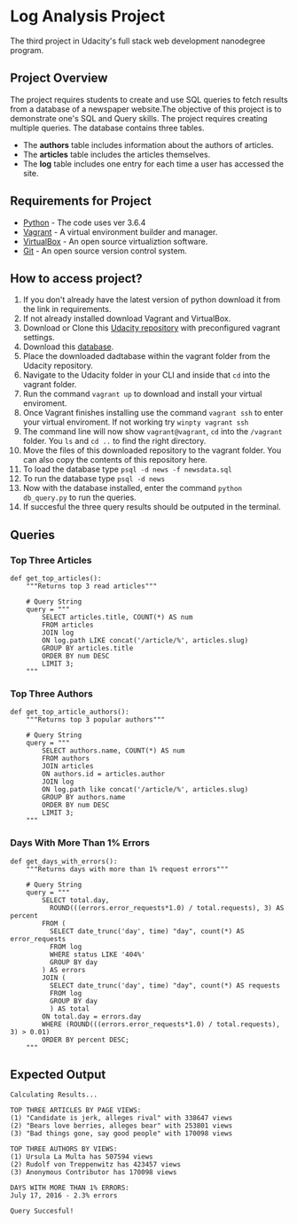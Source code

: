 # Log Analysis Project
The third project in Udacity's full stack web development nanodegree program.


## Project Overview
The project requires students to create and use SQL queries to fetch results from a database of a newspaper website.The objective of this project is to demonstrate one's SQL and Query skills. The project requires creating multiple queries. The database contains three tables.

* The **authors** table includes information about the authors of articles.
* The **articles** table includes the articles themselves.
* The **log** table includes one entry for each time a user has accessed the site.


## Requirements for Project
* [Python](https://www.python.org/download/releases/3.0/) - The code uses ver 3.6.4
* [Vagrant](https://www.vagrantup.com/downloads.html) - A virtual environment builder and manager.
* [VirtualBox](https://www.virtualbox.org/wiki/Downloads) - An open source virtualiztion software.
* [Git](https://git-scm.com/downloads) - An open source version control system.


## How to access project?

1. If you don't already have the latest version of python download it from the link in requirements.
2. If not already installed download Vagrant and VirtualBox.
3. Download or Clone this [Udacity repository](https://github.com/udacity/fullstack-nanodegree-vm) with preconfigured vagrant settings.
4. Download this [database](https://d17h27t6h515a5.cloudfront.net/topher/2016/August/57b5f748_newsdata/newsdata.zip).
5. Place the downloaded dadtabase within the vagrant folder from the Udacity repository.
6. Navigate to the Udacity folder in your CLI and inside that `cd` into the vagrant folder.
7. Run the command `vagrant up` to download and install your virtual enviroment.
8. Once Vagrant finishes installing use the command `vagrant ssh` to enter your virtual enviroment. If not working try `winpty vagrant ssh`
9. The command line will now show `vagrant@vagrant`, `cd` into the `/vagrant` folder. You `ls` and `cd ..` to find the right directory.
10. Move the files of this downloaded repository to the vagrant folder. You can also copy the contents of this repository here.
11. To load the database type `psql -d news -f newsdata.sql`
12. To run the database type `psql -d news`
13. Now with the database installed, enter the command `python db_query.py` to run the queries.
14. If succesful the three query results should be outputed in the terminal.

## Queries

### Top Three Articles
```
def get_top_articles():
    """Returns top 3 read articles"""

    # Query String
    query = """
        SELECT articles.title, COUNT(*) AS num
        FROM articles
        JOIN log
        ON log.path LIKE concat('/article/%', articles.slug)
        GROUP BY articles.title
        ORDER BY num DESC
        LIMIT 3;
    """
```

### Top Three Authors
```
def get_top_article_authors():
    """Returns top 3 popular authors"""

    # Query String
    query = """
        SELECT authors.name, COUNT(*) AS num
        FROM authors
        JOIN articles
        ON authors.id = articles.author
        JOIN log
        ON log.path like concat('/article/%', articles.slug)
        GROUP BY authors.name
        ORDER BY num DESC
        LIMIT 3;
    """
```

### Days With More Than 1% Errors
```
def get_days_with_errors():
    """Returns days with more than 1% request errors"""

    # Query String
    query = """
        SELECT total.day,
          ROUND(((errors.error_requests*1.0) / total.requests), 3) AS percent
        FROM (
          SELECT date_trunc('day', time) "day", count(*) AS error_requests
          FROM log
          WHERE status LIKE '404%'
          GROUP BY day
        ) AS errors
        JOIN (
          SELECT date_trunc('day', time) "day", count(*) AS requests
          FROM log
          GROUP BY day
          ) AS total
        ON total.day = errors.day
        WHERE (ROUND(((errors.error_requests*1.0) / total.requests), 3) > 0.01)
        ORDER BY percent DESC;
    """
```


## Expected Output
```
Calculating Results...

TOP THREE ARTICLES BY PAGE VIEWS:
(1) "Candidate is jerk, alleges rival" with 338647 views
(2) "Bears love berries, alleges bear" with 253801 views
(3) "Bad things gone, say good people" with 170098 views

TOP THREE AUTHORS BY VIEWS:
(1) Ursula La Multa has 507594 views
(2) Rudolf von Treppenwitz has 423457 views
(3) Anonymous Contributor has 170098 views

DAYS WITH MORE THAN 1% ERRORS:
July 17, 2016 - 2.3% errors

Query Succesful!
```